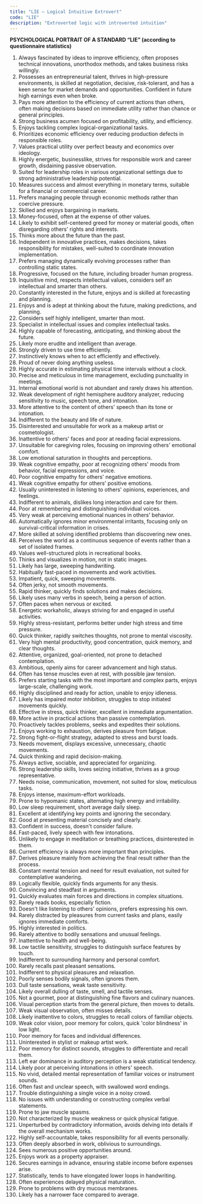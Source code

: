 ```yaml
---
title: "LIE – Logical Intuitive Extrovert"
code: "LIE"
description: "Extroverted logic with introverted intuition"
---
```


**PSYCHOLOGICAL PORTRAIT OF A STANDARD “LIE” (according to questionnaire statistics)**

1. Always fascinated by ideas to improve efficiency, often proposes technical innovations, unorthodox methods, and takes business risks willingly.
2. Possesses an entrepreneurial talent, thrives in high-pressure environments, is skilled at negotiation, decisive, risk-tolerant, and has a keen sense for market demands and opportunities. Confident in future high earnings even when broke.
3. Pays more attention to the efficiency of current actions than others, often making decisions based on immediate utility rather than chance or general principles.
4. Strong business acumen focused on profitability, utility, and efficiency.
5. Enjoys tackling complex logical-organizational tasks.
6. Prioritizes economic efficiency over reducing production defects in responsible roles.
7. Values practical utility over perfect beauty and economics over ideology.
8. Highly energetic, businesslike, strives for responsible work and career growth, disdaining passive observation.
9. Suited for leadership roles in various organizational settings due to strong administrative leadership potential.
10. Measures success and almost everything in monetary terms, suitable for a financial or commercial career.
11. Prefers managing people through economic methods rather than coercive pressure.
12. Skilled and enjoys bargaining in markets.
13. Money-focused, often at the expense of other values.
14. Likely to exhibit self-centered greed for money or material goods, often disregarding others' rights and interests.
15. Thinks more about the future than the past.
16. Independent in innovative practices, makes decisions, takes responsibility for mistakes, well-suited to coordinate innovation implementation.
17. Prefers managing dynamically evolving processes rather than controlling static states.
18. Progressive, focused on the future, including broader human progress.
19. Inquisitive mind, respects intellectual values, considers self an intellectual and smarter than others.
20. Constantly interested in the future, enjoys and is skilled at forecasting and planning.
21. Enjoys and is adept at thinking about the future, making predictions, and planning.
22. Considers self highly intelligent, smarter than most.
23. Specialist in intellectual issues and complex intellectual tasks.
24. Highly capable of forecasting, anticipating, and thinking about the future.
25. Likely more erudite and intelligent than average.
26. Strongly driven to use time efficiently.
27. Instinctively knows when to act efficiently and effectively.
28. Proud of never doing anything useless.
29. Highly accurate in estimating physical time intervals without a clock.
30. Precise and meticulous in time management, excluding punctuality in meetings.
31. Internal emotional world is not abundant and rarely draws his attention.
32. Weak development of right hemisphere auditory analyzer, reducing sensitivity to music, speech tone, and intonation.
33. More attentive to the content of others' speech than its tone or intonation.
34. Indifferent to the beauty and life of nature.
35. Disinterested and unsuitable for work as a makeup artist or cosmetologist.
36. Inattentive to others' faces and poor at reading facial expressions.
37. Unsuitable for caregiving roles, focusing on improving others' emotional comfort.
38. Low emotional saturation in thoughts and perceptions.
39. Weak cognitive empathy, poor at recognizing others' moods from behavior, facial expressions, and voice.
40. Poor cognitive empathy for others' negative emotions.
41. Weak cognitive empathy for others' positive emotions.
42. Usually uninterested in listening to others' opinions, experiences, and feelings.
43. Indifferent to animals, dislikes long interaction and care for them.
44. Poor at remembering and distinguishing individual voices.
45. Very weak at perceiving emotional nuances in others' behavior.
46. Automatically ignores minor environmental irritants, focusing only on survival-critical information in crises.
47. More skilled at solving identified problems than discovering new ones.
48. Perceives the world as a continuous sequence of events rather than a set of isolated frames.
49. Values well-structured plots in recreational books.
50. Thinks and visualizes in motion, not in static images.
51. Likely has large, sweeping handwriting.
52. Habitually fast-paced in movements and work activities.
53. Impatient, quick, sweeping movements.
54. Often jerky, not smooth movements.
55. Rapid thinker, quickly finds solutions and makes decisions.
56. Likely uses many verbs in speech, being a person of action.
57. Often paces when nervous or excited.
58. Energetic workaholic, always striving for and engaged in useful activities.
59. Highly stress-resistant, performs better under high stress and time pressure.
60. Quick thinker, rapidly switches thoughts, not prone to mental viscosity.
61. Very high mental productivity, good concentration, quick memory, and clear thoughts.
62. Attentive, organized, goal-oriented, not prone to detached contemplation.
63. Ambitious, openly aims for career advancement and high status.
64. Often has tense muscles even at rest, with possible jaw tension.
65. Prefers starting tasks with the most important and complex parts, enjoys large-scale, challenging work.
66. Highly disciplined and ready for action, unable to enjoy idleness.
67. Likely has impaired motor inhibition, struggles to stop initiated movements quickly.
68. Effective in stress, quick thinker, excellent in immediate argumentation.
69. More active in practical actions than passive contemplation.
70. Proactively tackles problems, seeks and expedites their solutions.
71. Enjoys working to exhaustion, derives pleasure from fatigue.
72. Strong fight-or-flight strategy, adapted to stress and burst loads.
73. Needs movement, displays excessive, unnecessary, chaotic movements.
74. Quick thinking and rapid decision-making.
75. Always active, sociable, and appreciated for organizing.
76. Strong leadership skills, loves seizing initiative, thrives as a group representative.
77. Needs noise, communication, movement, not suited for slow, meticulous tasks.
78. Enjoys intense, maximum-effort workloads.
79. Prone to hypomanic states, alternating high energy and irritability.
80. Low sleep requirement, short average daily sleep.
81. Excellent at identifying key points and ignoring the secondary.
82. Good at presenting material concisely and clearly.
83. Confident in success, doesn't consider failure.
84. Fast-paced, lively speech with few intonations.
85. Unlikely to engage in meditation or breathing practices, disinterested in them.
86. Current efficiency is always more important than principles.
87. Derives pleasure mainly from achieving the final result rather than the process.
88. Constant mental tension and need for result evaluation, not suited for contemplative wandering.
89. Logically flexible, quickly finds arguments for any thesis.
90. Convincing and steadfast in arguments.
91. Quickly evaluates main forces and directions in complex situations.
92. Rarely reads books, especially fiction.
93. Doesn't like listening to others' opinions, prefers expressing his own.
94. Rarely distracted by pleasures from current tasks and plans, easily ignores immediate comforts.
95. Highly interested in politics.
96. Rarely attentive to bodily sensations and unusual feelings.
97. Inattentive to health and well-being.
98. Low tactile sensitivity, struggles to distinguish surface features by touch.
99. Indifferent to surrounding harmony and personal comfort.
100. Rarely recalls past pleasant sensations.
101. Indifferent to physical pleasures and relaxation.
102. Poorly senses bodily signals, often ignores them.
103. Dull taste sensations, weak taste sensitivity.
104. Likely overall dulling of taste, smell, and tactile senses.
105. Not a gourmet, poor at distinguishing fine flavors and culinary nuances.
106. Visual perception starts from the general picture, then moves to details.
107. Weak visual observation, often misses details.
108. Likely inattentive to colors, struggles to recall colors of familiar objects.
109. Weak color vision, poor memory for colors, quick 'color blindness' in low light.
110. Poor memory for faces and individual differences.
111. Uninterested in stylist or makeup artist work.
112. Poor memory for distinct sounds, struggles to differentiate and recall them.
113. Left ear dominance in auditory perception is a weak statistical tendency.
114. Likely poor at perceiving intonations in others' speech.
115. No vivid, detailed mental representation of familiar voices or instrument sounds.
116. Often fast and unclear speech, with swallowed word endings.
117. Trouble distinguishing a single voice in a noisy crowd.
118. No issues with understanding or constructing complex verbal statements.
119. Prone to jaw muscle spasms.
120. Not characterized by muscle weakness or quick physical fatigue.
121. Unperturbed by contradictory information, avoids delving into details if the overall mechanism works.
122. Highly self-accountable, takes responsibility for all events personally.
123. Often deeply absorbed in work, oblivious to surroundings.
124. Sees numerous positive opportunities around.
125. Enjoys work as a property appraiser.
126. Secures earnings in advance, ensuring stable income before expenses arise.
127. Statistically, tends to have elongated lower loops in handwriting.
128. Often experiences delayed physical maturation.
129. Prone to problems with dry mucous membranes.
130. Likely has a narrower face compared to average.

